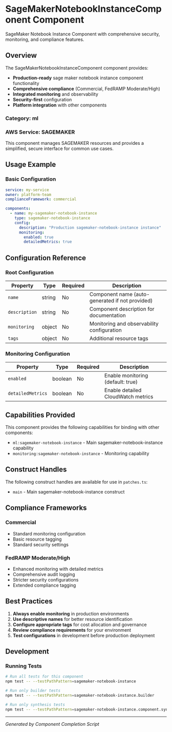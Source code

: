 # SageMakerNotebookInstanceComponent Component

SageMaker Notebook Instance Component with comprehensive security, monitoring, and compliance features.

## Overview

The SageMakerNotebookInstanceComponent component provides:

- **Production-ready** sage maker notebook instance component functionality
- **Comprehensive compliance** (Commercial, FedRAMP Moderate/High)
- **Integrated monitoring** and observability
- **Security-first** configuration
- **Platform integration** with other components

### Category: ml

### AWS Service: SAGEMAKER

This component manages SAGEMAKER resources and provides a simplified, secure interface for common use cases.

## Usage Example

### Basic Configuration

```yaml
service: my-service
owner: platform-team
complianceFramework: commercial

components:
  - name: my-sagemaker-notebook-instance
    type: sagemaker-notebook-instance
    config:
      description: "Production sagemaker-notebook-instance instance"
      monitoring:
        enabled: true
        detailedMetrics: true
```

## Configuration Reference

### Root Configuration

| Property | Type | Required | Description |
|----------|------|----------|-------------|
| `name` | string | No | Component name (auto-generated if not provided) |
| `description` | string | No | Component description for documentation |
| `monitoring` | object | No | Monitoring and observability configuration |
| `tags` | object | No | Additional resource tags |

### Monitoring Configuration

| Property | Type | Required | Description |
|----------|------|----------|-------------|
| `enabled` | boolean | No | Enable monitoring (default: true) |
| `detailedMetrics` | boolean | No | Enable detailed CloudWatch metrics |

## Capabilities Provided

This component provides the following capabilities for binding with other components:

- `ml:sagemaker-notebook-instance` - Main sagemaker-notebook-instance capability
- `monitoring:sagemaker-notebook-instance` - Monitoring capability

## Construct Handles

The following construct handles are available for use in `patches.ts`:

- `main` - Main sagemaker-notebook-instance construct

## Compliance Frameworks

### Commercial

- Standard monitoring configuration
- Basic resource tagging
- Standard security settings

### FedRAMP Moderate/High

- Enhanced monitoring with detailed metrics
- Comprehensive audit logging
- Stricter security configurations
- Extended compliance tagging

## Best Practices

1. **Always enable monitoring** in production environments
2. **Use descriptive names** for better resource identification
3. **Configure appropriate tags** for cost allocation and governance
4. **Review compliance requirements** for your environment
5. **Test configurations** in development before production deployment

## Development

### Running Tests

```bash
# Run all tests for this component
npm test -- --testPathPattern=sagemaker-notebook-instance

# Run only builder tests
npm test -- --testPathPattern=sagemaker-notebook-instance.builder

# Run only synthesis tests
npm test -- --testPathPattern=sagemaker-notebook-instance.component.synthesis
```

---

*Generated by Component Completion Script*